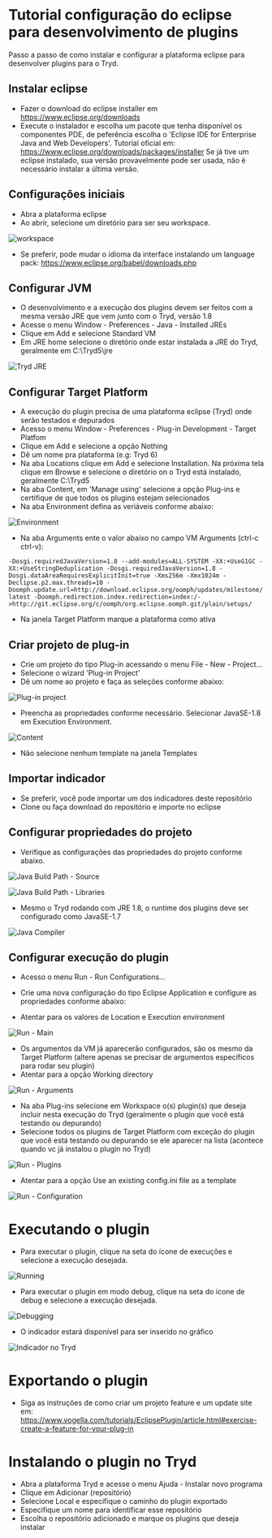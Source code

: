 # Tutorial configuração do eclipse para desenvolvimento de plugins

Passo a passo de como instalar e configurar a plataforma eclipse para desenvolver plugins para o Tryd.

## Instalar eclipse
  * Fazer o download do eclipse installer em https://www.eclipse.org/downloads
  * Execute o instalador e escolha um pacote que tenha disponível os componentes PDE, de peferência escolha o 'Eclipse IDE for Enterprise Java and Web Developers'. Tutorial oficial em: https://www.eclipse.org/downloads/packages/installer
Se já tive um eclipse instalado, sua versão provavelmente pode ser usada, não é necessário instalar a última versão.

## Configurações iniciais
  * Abra a plataforma eclipse
  * Ao abrir, selecione um diretório para ser seu workspace.

  ![workspace](workspace.png)

* Se preferir, pode mudar o idioma da interface instalando um language pack: https://www.eclipse.org/babel/downloads.php

## Configurar JVM
  * O desenvolvimento e a execução dos plugins devem ser feitos com a mesma versão JRE que vem junto com o Tryd, versão 1.8
  * Acesse o menu Window - Preferences - Java - Installed JREs
  * Clique em Add e selecione Standard VM
  * Em JRE home selecione o diretório onde estar instalada a JRE do Tryd, geralmente em C:\Tryd5\jre

  ![Tryd JRE](jre.png)
  
## Configurar Target Platform
  * A execução do plugin precisa de uma plataforma eclipse (Tryd) onde serão testados e depurados
  * Acesso o menu Window - Preferences - Plug-in Development - Target Platfom
  * Clique em Add e selecione a opção Nothing
  * Dê um nome pra plataforma (e.g: Tryd 6)
  * Na aba Locations clique em Add e selecione Installation. Na próxima tela clique em Browse e selecione o diretório on o Tryd está instalado, geralmente C:\Tryd5
  * Na aba Content, em 'Manage using' selecione a opção Plug-ins e certifique de que todos os plugins estejam selecionados
  * Na aba Environment defina as veriáveis conforme abaixo:

  ![Environment](platform_env.png)

  * Na aba Arguments ente o valor abaixo no campo VM Arguments (ctrl-c ctrl-v):
  
  `-Dosgi.requiredJavaVersion=1.8 --add-modules=ALL-SYSTEM -XX:+UseG1GC -XX:+UseStringDeduplication -Dosgi.requiredJavaVersion=1.8 -Dosgi.dataAreaRequiresExplicitInit=true -Xms256m -Xmx1024m -Declipse.p2.max.threads=10 -Doomph.update.url=http://download.eclipse.org/oomph/updates/milestone/latest -Doomph.redirection.index.redirection=index:/->http://git.eclipse.org/c/oomph/org.eclipse.oomph.git/plain/setups/`
  * Na janela Target Platform marque a plataforma como ativa

## Criar projeto de plug-in
 * Crie um projeto do tipo Plug-in acessando o menu File - New - Project...
 * Selecione o wizard 'Plug-in Project'
 * Dê um nome ao projeto e faça as seleções conforme abaixo:

 ![Plug-in project](project_wizard_1.png)

 * Preencha as propriedades conforme necessário. Selecionar JavaSE-1.8 em Execution Environment.

 ![Content](project_wizard_2.png)
 
 * Não selecione nenhum template na janela Templates

## Importar indicador
 * Se preferir, você pode importar um dos indicadores deste repositório
 * Clone ou faça download do repositório e importe no eclipse

## Configurar propriedades do projeto
 * Verifique as configurações das propriedades do projeto conforme abaixo.
 
 ![Java Build Path - Source](properties_souce.png)
 
 ![Java Build Path - Libraries](properties_libraries.png)
 
 * Mesmo o Tryd rodando com JRE 1.8, o runtime dos plugins deve ser configurado como JavaSE-1.7

 ![Java Compiler](properties_compiler.png)
 
## Configurar execução do plugin

 * Acesso o menu Run - Run Configurations...
 * Crie uma nova configuração do tipo Eclipse Application e configure as propriedades conforme abaixo:

* Atentar para os valores de Location e Execution environment

![Run - Main](run_main.png)

 * Os argumentos da VM já aparecerão configurados, são os mesmo da Target Platform (altere apenas se precisar de argumentos específicos para rodar seu plugin)
 * Atentar para a opção Working directory

![Run - Arguments](run_arguments.png)

 * Na aba Plug-ins selecione em Workspace o(s) plugin(s) que deseja incluir nesta execução do Tryd (geralmente o plugin que você está testando ou depurando)
 * Selecione todos os plugins de Target Platform com exceção do plugin que você está testando ou depurando se ele aparecer na lista (acontece quando vc já instalou o plugin no Tryd)
 
 ![Run - Plugins](run_plugins.png)

 * Atentar para a opção Use an existing config.ini file as a template

 ![Run - Configuration](run_configuration.png)

# Executando o plugin
 * Para executar o plugin, clique na seta do ícone de execuções e selecione a execução desejada.

 ![Running](running.png)
 
 * Para executar o plugin em modo debug, clique na seta do ícone de debug e selecione a execução desejada.

 ![Debugging](debugging.png)
 
 * O indicador estará disponível para ser inserido no gráfico

 ![Indicador no Tryd](tryd_inserir_indicador.png)

# Exportando o plugin
 * Siga as instruções de como criar um projeto feature e um update site em: https://www.vogella.com/tutorials/EclipsePlugin/article.html#exercise-create-a-feature-for-your-plug-in

# Instalando o plugin no Tryd
 * Abra a plataforma Tryd e acesse o menu Ajuda - Instalar novo programa
 * Clique em Adicionar (repositório)
 * Selecione Local e especifique o caminho do plugin exportado
 * Especifique um nome para identificar esse repositório
 * Escolha o repositório adicionado e marque os plugins que deseja instalar
